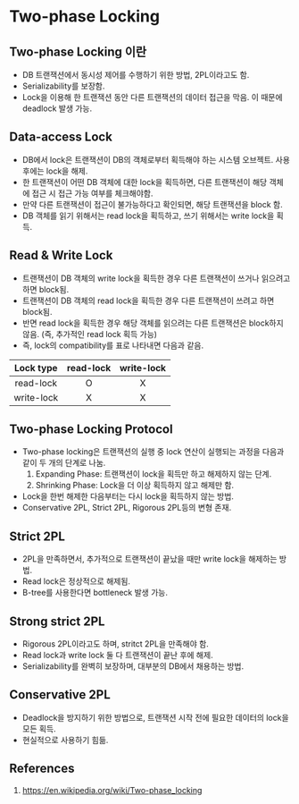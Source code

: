 # Two-phase Locking

## Two-phase Locking 이란

- DB 트랜잭션에서 동시성 제어를 수행하기 위한 방법, 2PL이라고도 함.
- Serializability를 보장함.
- Lock을 이용해 한 트랜잭션 동안 다른 트랜잭션의 데이터 접근을 막음. 이 때문에 deadlock 발생 가능.

## Data-access Lock

- DB에서 lock은 트랜잭션이 DB의 객체로부터 획득해야 하는 시스템 오브젝트. 사용 후에는 lock을 해제.
- 한 트랜잭션이 어떤 DB 객체에 대한 lock을 획득하면, 다른 트랜잭션이 해당 객체에 접근 시 접근 가능 여부를 체크해야함.
- 만약 다른 트랜잭션이 접근이 불가능하다고 확인되면, 해당 트랜잭션을 block 함.
- DB 객체를 읽기 위해서는 read lock을 획득하고, 쓰기 위해서는 write lock을 획득.

## Read & Write Lock

- 트랜잭션이 DB 객체의 write lock을 획득한 경우 다른 트랜잭션이 쓰거나 읽으려고 하면 block됨.
- 트랜잭션이 DB 객체의 read lock을 획득한 경우 다른 트랜잭션이 쓰려고 하면 block됨.
- 반면 read lock을 획득한 경우 해당 객체를 읽으려는 다른 트랜잭션은 block하지 않음. (즉, 추가적인 read lock 획득 가능)
- 즉, lock의 compatibility를 표로 나타내면 다음과 같음.

| Lock type  | read-lock | write-lock |
| :--------: | :-------: | :--------: |
| read-lock  |     O     |     X      |
| write-lock |     X     |     X      |

## Two-phase Locking Protocol

- Two-phase locking은 트랜잭션의 실행 중 lock 연산이 실행되는 과정을 다음과 같이 두 개의 단계로 나눔.
  1.  Expanding Phase: 트랜잭션이 lock을 획득만 하고 해제하지 않는 단계.
  2.  Shrinking Phase: Lock을 더 이상 획득하지 않고 해제만 함.
- Lock을 한번 해제한 다음부터는 다시 lock을 획득하지 않는 방법.
- Conservative 2PL, Strict 2PL, Rigorous 2PL등의 변형 존재.

## Strict 2PL

- 2PL을 만족하면서, 추가적으로 트랜잭션이 끝났을 때만 write lock을 해제하는 방법.
- Read lock은 정상적으로 해제됨.
- B-tree를 사용한다면 bottleneck 발생 가능.

## Strong strict 2PL

- Rigorous 2PL이라고도 하며, stritct 2PL을 만족해야 함.
- Read lock과 write lock 둘 다 트랜잭션이 끝난 후에 해제.
- Serializability를 완벽히 보장하며, 대부분의 DB에서 채용하는 방법.

## Conservative 2PL

- Deadlock을 방지하기 위한 방법으로, 트랜잭션 시작 전에 필요한 데이터의 lock을 모든 획득.
- 현실적으로 사용하기 힘듦.

## References

1. https://en.wikipedia.org/wiki/Two-phase_locking
